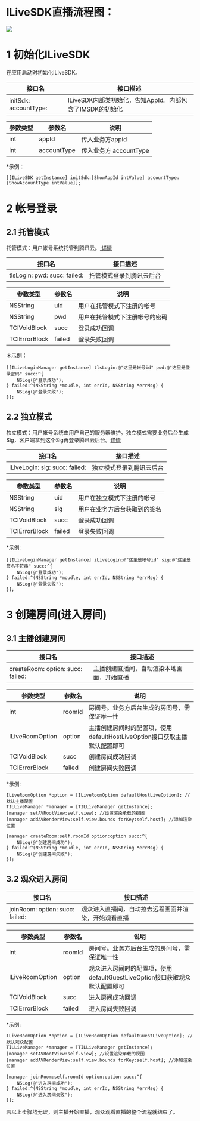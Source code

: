 # ILiveSDK直播流程图：

![](http://mc.qcloudimg.com/static/img/06d2fb5027be53492249d4b81bd2f5a5/image.png)


# 1 初始化ILiveSDK
在应用启动时初始化ILiveSDK。

|接口名|接口描述|
|---|---|
|initSdk: accountType:|ILiveSDK内部类初始化，告知AppId。内部包含了IMSDK的初始化|

|参数类型|参数名|说明|
|---|---|---|
|int|appId|传入业务方appid|
|int|accountType|传入业务方 accountType|

*示例：
```
[[ILiveSDK getInstance] initSdk:[ShowAppId intValue] accountType:[ShowAccountType intValue]];
```

# 2 帐号登录

## 2.1 托管模式
托管模式：用户帐号系统托管到腾讯云。[ 详情](https://www.qcloud.com/doc/product/269/1509)

|接口名|接口描述|
|---|---|
|tlsLogin: pwd: succ: failed:|托管模式登录到腾讯云后台|

|参数类型|参数名|说明|
|---|---|---|
|NSString|uid|用户在托管模式下注册的帐号|
|NSString|pwd|用户在托管模式下注册帐号的密码|
|TCIVoidBlock|succ|登录成功回调|
|TCIErrorBlock|failed|登录失败回调|

＊示例：
```
[[ILiveLoginManager getInstance] tlsLogin:@"这里是帐号id" pwd:@"这里是登录密码" succ:^{
    NSLog(@"登录成功");
} failed:^(NSString *moudle, int errId, NSString *errMsg) {
    NSLog(@"登录失败");
}];
```

## 2.2 独立模式
独立模式：用户帐号系统由用户自己的服务器维护。独立模式需要业务后台生成Sig，客户端拿到这个Sig再登录腾讯云后台。[详情](https://www.qcloud.com/doc/product/269/1508)

|接口名|接口描述|
|---|---|
|iLiveLogin: sig: succ: failed:|独立模式登录到腾讯云后台|

|参数类型|参数名|说明|
|---|---|---|
|NSString|uid|用户在独立模式下注册的帐号|
|NSString|sig|用户在业务方后台获取到的签名|
|TCIVoidBlock|succ|登录成功回调|
|TCIErrorBlock|failed|登录失败回调|

*示例:
```
[[ILiveLoginManager getInstance] iLiveLogin:@"这里是帐号id" sig:@"这里是签名字符串" succ:^{
    NSLog(@"登录成功");
} failed:^(NSString *moudle, int errId, NSString *errMsg) {
    NSLog(@"登录失败");
}];
```

# 3 创建房间(进入房间)

## 3.1 主播创建房间

|接口名|接口描述|
|---|---|
|createRoom: option: succ: failed:|主播创建直播间，自动渲染本地画面，开始直播|

|参数类型|参数名|说明|
|---|---|---|
|int|roomId|房间号。业务方后台生成的房间号，需保证唯一性|
|ILiveRoomOption|option|主播创建房间时的配置项，使用defaultHostLiveOption接口获取主播默认配置即可|
|TCIVoidBlock|succ|创建房间成功回调|
|TCIErrorBlock|failed|创建房间失败回调|

*示例:
```
ILiveRoomOption *option = [ILiveRoomOption defaultHostLiveOption]; //默认主播配置
TILLiveManager *manager = [TILLiveManager getInstance];
[manager setAVRootView:self.view]; //设置渲染承载的视图
[manager addAVRenderView:self.view.bounds forKey:self.host]; //添加渲染位置

[manager createRoom:self.roomId option:option succ:^{
    NSLog(@"创建房间成功");
} failed:^(NSString *moudle, int errId, NSString *errMsg) {
    NSLog(@"创建房间失败");
}];
```

## 3.2 观众进入房间

|接口名|接口描述|
|---|---|
|joinRoom: option: succ: failed:|观众进入直播间，自动拉去远程画面并渲染，开始观看直播|

|参数类型|参数名|说明|
|---|---|---|
|int|roomId|房间号。业务方后台生成的房间号，需保证唯一性|
|ILiveRoomOption|option|观众进入房间时的配置项，使用defaultGuestLiveOption接口获取观众默认配置即可|
|TCIVoidBlock|succ|进入房间成功回调|
|TCIErrorBlock|failed|进入房间失败回调|

*示例:
```
ILiveRoomOption *option = [ILiveRoomOption defaultGuestLiveOption]; //默认观众配置
TILLiveManager *manager = [TILLiveManager getInstance];
[manager setAVRootView:self.view]; //设置渲染承载的视图
[manager addAVRenderView:self.view.bounds forKey:self.host]; //添加渲染位置

[manager joinRoom:self.roomId option:option succ:^{
    NSLog(@"进入房间成功");
} failed:^(NSString *moudle, int errId, NSString *errMsg) {
    NSLog(@"进入房间失败");
}];
```

若以上步骤均无误，则主播开始直播，观众观看直播的整个流程就结束了。
